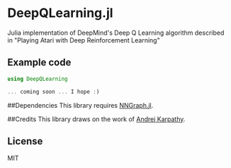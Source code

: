 # DeepQLearning.jl
Julia implementation of DeepMind's Deep Q Learning algorithm described in "Playing Atari with Deep Reinforcement Learning"

## Example code
```julia
using DeepQLearning

... coming soon ... I hope :)
```

##Dependencies 
This library requires [NNGraph.jl](https://github.com/Andy-P/NNGraph.jl). 

##Credits
This library draws on the work of [Andrej Karpathy](https://github.com/karpathy). 

## License
MIT

